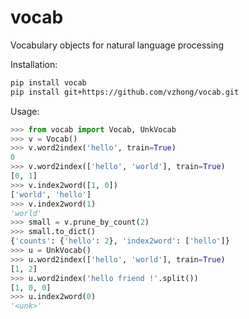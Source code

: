 # vocab
Vocabulary objects for natural language processing

Installation:

```bash
pip install vocab
pip install git+https://github.com/vzhong/vocab.git
```


Usage:

```python
>>> from vocab import Vocab, UnkVocab
>>> v = Vocab()
>>> v.word2index('hello', train=True)
0
>>> v.word2index(['hello', 'world'], train=True)
[0, 1]
>>> v.index2word([1, 0])
['world', 'hello']
>>> v.index2word(1)
'world'
>>> small = v.prune_by_count(2)
>>> small.to_dict()
{'counts': {'hello': 2}, 'index2word': ['hello']}
>>> u = UnkVocab()
>>> u.word2index(['hello', 'world'], train=True)
[1, 2]
>>> u.word2index('hello friend !'.split())
[1, 0, 0]
>>> u.index2word(0)
'<unk>'
```
